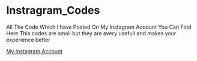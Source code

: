 # Instragram_Codes

All The Code  Which I have Posted On My Instagram Acoount You Can Find Here
This codes are small but they are avery usefull and makes your experience better

[My Instagram Account](https://www.instagram.com/everydaycodings/)
